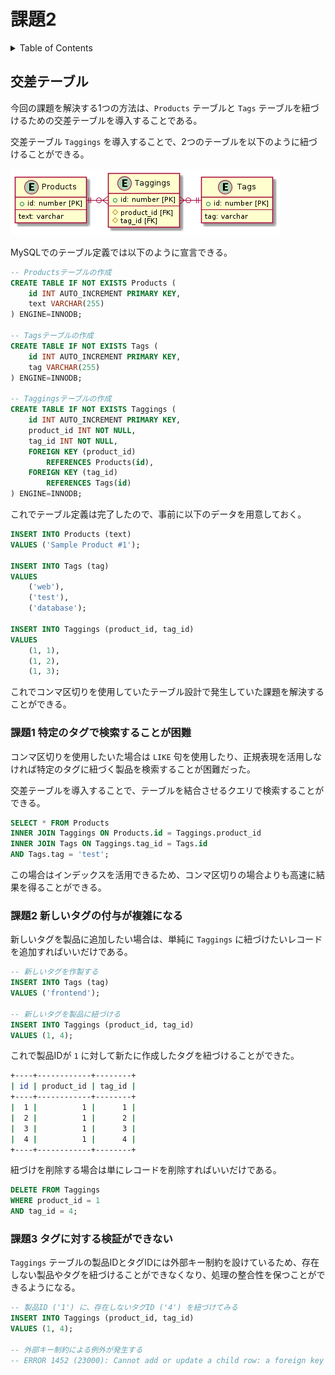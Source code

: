 # 課題2

<!-- START doctoc generated TOC please keep comment here to allow auto update -->
<!-- DON'T EDIT THIS SECTION, INSTEAD RE-RUN doctoc TO UPDATE -->
<details>
<summary>Table of Contents</summary>

- [交差テーブル](#%E4%BA%A4%E5%B7%AE%E3%83%86%E3%83%BC%E3%83%96%E3%83%AB)
  - [課題1 特定のタグで検索することが困難](#%E8%AA%B2%E9%A1%8C1-%E7%89%B9%E5%AE%9A%E3%81%AE%E3%82%BF%E3%82%B0%E3%81%A7%E6%A4%9C%E7%B4%A2%E3%81%99%E3%82%8B%E3%81%93%E3%81%A8%E3%81%8C%E5%9B%B0%E9%9B%A3)

</details>
<!-- END doctoc generated TOC please keep comment here to allow auto update -->

## 交差テーブル

今回の課題を解決する1つの方法は、`Products` テーブルと `Tags` テーブルを紐づけるための交差テーブルを導入することである。

交差テーブル `Taggings` を導入することで、2つのテーブルを以下のように紐づけることができる。

![](../assets/jaywalking.png)

MySQLでのテーブル定義では以下のように宣言できる。

```sql
-- Productsテーブルの作成
CREATE TABLE IF NOT EXISTS Products (
    id INT AUTO_INCREMENT PRIMARY KEY,
    text VARCHAR(255)
) ENGINE=INNODB;

-- Tagsテーブルの作成
CREATE TABLE IF NOT EXISTS Tags (
    id INT AUTO_INCREMENT PRIMARY KEY,
    tag VARCHAR(255)
) ENGINE=INNODB;

-- Taggingsテーブルの作成
CREATE TABLE IF NOT EXISTS Taggings (
    id INT AUTO_INCREMENT PRIMARY KEY,
    product_id INT NOT NULL,
    tag_id INT NOT NULL,
    FOREIGN KEY (product_id)
        REFERENCES Products(id),
    FOREIGN KEY (tag_id)
        REFERENCES Tags(id)
) ENGINE=INNODB;
```

これでテーブル定義は完了したので、事前に以下のデータを用意しておく。

```sql
INSERT INTO Products (text)
VALUES ('Sample Product #1');

INSERT INTO Tags (tag)
VALUES
    ('web'),
    ('test'),
    ('database');

INSERT INTO Taggings (product_id, tag_id)
VALUES
    (1, 1),
    (1, 2),
    (1, 3);
```

これでコンマ区切りを使用していたテーブル設計で発生していた課題を解決することができる。

### 課題1 特定のタグで検索することが困難

コンマ区切りを使用したいた場合は `LIKE` 句を使用したり、正規表現を活用しなければ特定のタグに紐づく製品を検索することが困難だった。

交差テーブルを導入することで、テーブルを結合させるクエリで検索することができる。

```sql
SELECT * FROM Products
INNER JOIN Taggings ON Products.id = Taggings.product_id
INNER JOIN Tags ON Taggings.tag_id = Tags.id
AND Tags.tag = 'test';
```

この場合はインデックスを活用できるため、コンマ区切りの場合よりも高速に結果を得ることができる。


### 課題2 新しいタグの付与が複雑になる

新しいタグを製品に追加したい場合は、単純に `Taggings` に紐づけたいレコードを追加すればいいだけである。

```sql
-- 新しいタグを作製する
INSERT INTO Tags (tag)
VALUES ('frontend');

-- 新しいタグを製品に紐づける
INSERT INTO Taggings (product_id, tag_id)
VALUES (1, 4);
```

これで製品IDが `1` に対して新たに作成したタグを紐づけることができた。

```bash
+----+------------+--------+
| id | product_id | tag_id |
+----+------------+--------+
|  1 |          1 |      1 |
|  2 |          1 |      2 |
|  3 |          1 |      3 |
|  4 |          1 |      4 |
+----+------------+--------+
```

紐づけを削除する場合は単にレコードを削除すればいいだけである。

```sql
DELETE FROM Taggings
WHERE product_id = 1
AND tag_id = 4;
```

### 課題3 タグに対する検証ができない

`Taggings` テーブルの製品IDとタグIDには外部キー制約を設けているため、存在しない製品やタグを紐づけることができなくなり、処理の整合性を保つことができるようになる。

```sql
-- 製品ID ('1') に、存在しないタグID ('4') を紐づけてみる
INSERT INTO Taggings (product_id, tag_id)
VALUES (1, 4);

-- 外部キー制約による例外が発生する
-- ERROR 1452 (23000): Cannot add or update a child row: a foreign key constraint fails (`employees`.`Taggings`, CONSTRAINT `Taggings_ibfk_2` FOREIGN KEY (`tag_id`) REFERENCES `Tags` (`id`)
```
